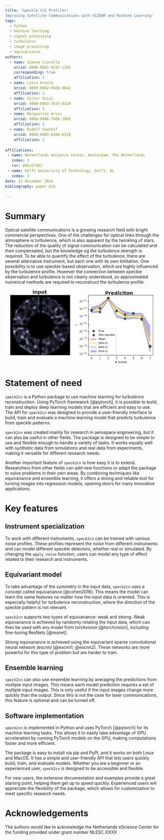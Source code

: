 ```yaml
---
title: 'Speckle Cn2 Profiler:
Improving Satellite Communications with SCIDAR and Machine Learning'
tags:
  - Python
  - machine learning
  - signal processing
  - turbulence
  - image processing
  - equivariance
authors:
  - name: Simone Ciarella
    orcid: 0000-0002-9247-139X
    corresponding: true
    affiliation: 1
  - name: Luisa Orozco
    orcid: 0000-0002-6668-8042
    affiliation: 1
  - name: Victor Azizi
    orcid: 0000-0003-3535-8320
    affiliation: 1
  - name: Marguerite Arvis
    orcid: 0009-0006-7409-3985
    affiliation: 2
  - name: Rudolf Saathof
    orcid: 0000-0003-0368-0139
    affiliation: 2

affiliations:
 - name: Netherlands eScience Center, Amsterdam, The Netherlands
   index: 1
   ror: 00hx57361
 - name: Delft University of Technology, Delft, NL
   index: 2
date: 13 December 2024
bibliography: paper.bib

---
```


# Summary

Optical satellite communications is a growing research field with bright commercial perspectives. One of the challenges for optical links through the atmosphere is turbulence, which is also apparent by the twinkling of stars. The reduction of the quality of signal communication can be calculated and then compensated, but the knowledge og the turbulence strength is required. To be able to quantify the effect of the turbulence, there are several alternative instrument, but each one with its own limitation. One possibility is to use  speckle-based observation, which are highly influenced by the turbulence profile. However the connection between speckle observation and turbulence is not clearly understood, so approximated numerical methods are required to reconstruct the turbulence profile.

![Example of speck2cn pipeline: speckle pattern as input to output a prediction of the turbulence profile (J). \label{fig:prediction}](https://github.com/MALES-project/SpeckleCn2Profiler/blob/main/src/speckcn2/assets/singleprediciton.png?raw=true)

# Statement of need

`speck2cn` is a Python package to use machine learning for turbulence reconstruction.
Using PyTorch framework [@pytorch], it is possible to build, train and deploy deep learning models that are efficient and easy to use.
The API for `speck2cn` was
designed to provide a user-friendly interface to build, train and evaluate a machine learning model that predicts turbulence from speckle patterns.


`speck2cn` was created mainly for research in aerospace engineering, but it can also be useful in other fields. The package is designed to be simple to use and flexible enough to handle a variety of tasks. It works equally well with synthetic data from simulations and real data from experiments, making it versatile for different research needs.

Another important feature of `speck2cn` is how easy it is to extend. Researchers from other fields can add new functions or adapt the package to solve problems in their own areas. By combining techniques like equivariance and ensemble learning, it offers a strong and reliable tool for turning images into regression models, opening doors for many innovative applications.


# Key features
## Instrument specialization
To work with different instruments, `speck2cn` can be trained with various noise profiles. These profiles represent the noise from different instruments and can model different speckle detectors, whether real or simulated. By changing the `apply_noise` function, users can model any type of effect related to their research and instruments.

## Equivariant model
To take advantage of the symmetry in the input data, `speck2cn` uses a concept called equivariance [@cohen2016]. This means the model can learn the same features no matter how the input data is oriented. This is especially helpful for turbulence reconstruction, where the direction of the speckle pattern is not relevant.

`speck2cn` supports two types of equivariance: weak and strong. Weak equivariance is achieved by randomly rotating the input data, which can then be used with any model from torchvision [@torchvision], including fine-tuning ResNets [@resnet].

Strong equivariance is achieved using the equivariant sparse convolutional neural network (escnn) [@escnn1; @escnn2]. These networks are more powerful for this type of problem but are harder to train.



## Ensemble learning
`speck2cn` can also use ensemble learning by averaging the predictions from multiple input images. This means each model prediction requires a set of multiple input images. This is only useful if the input images change more quickly than the output. Since this is not the case for laser communications, this feature is optional and can be turned off.



## Software implementation
`speck2cn` is implemented in Python and uses PyTorch [@pytorch] for its machine learning tasks. This allows it to easily take advantage of GPU acceleration by running PyTorch models on the GPU, making computations faster and more efficient.

The package is easy to install via pip and PyPI, and it works on both Linux and MacOS. It has a simple and user-friendly API that lets users quickly build, train, and evaluate models. Whether you are a beginner or an experienced user, `speck2cn` is designed to be accessible and flexible.

For new users, the extensive documentation and examples provide a great starting point, helping them get up to speed quickly. Experienced users will appreciate the flexibility of the package, which allows for customization to meet specific research needs.

# Acknowledgements
The authors would like to acknowledge the Netherlands eScience Center for the funding
provided under grant number NLESC.XXXX
